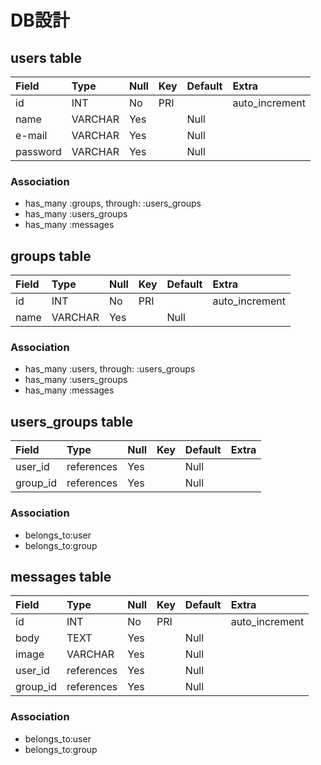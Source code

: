 # DB設計　

## users table
| Field      | Type    | Null | Key   | Default | Extra          |
|:-----------|:--------|:-----|:------|:--------|:---------------|
| id         | INT     | No   | PRI   |         | auto_increment |
| name       | VARCHAR | Yes  |       | Null    |                |
| e-mail     | VARCHAR | Yes  |       | Null    |                |
| password   | VARCHAR | Yes  |       | Null    |                |

### Association
* has_many :groups, through: :users_groups
* has_many :users_groups
* has_many :messages

## groups table
| Field      | Type    | Null | Key  | Default | Extra          |
|:-----------|:--------|:-----|:-----|:--------|:---------------|
| id         | INT     | No   | PRI  |         | auto_increment |
| name       | VARCHAR | Yes  |      | Null    |                |

### Association
* has_many :users, through: :users_groups
* has_many :users_groups
* has_many :messages

## users_groups table
| Field      | Type       | Null | Key  | Default | Extra          |
|:-----------|:-----------|:-----|:-----|:--------|:---------------|
| user_id    | references | Yes  |      | Null    |                |
| group_id   | references | Yes  |      | Null    |                |

### Association
* belongs_to:user
* belongs_to:group

## messages table
| Field      | Type       | Null | Key  | Default | Extra          |
|:-----------|:-----------|:-----|:-----|:--------|:---------------|
| id         | INT        | No   | PRI  |         | auto_increment |
| body       | TEXT       | Yes  |      | Null    |                |
| image      | VARCHAR    | Yes  |      | Null    |                |
| user_id    | references | Yes  |      | Null    |                |
| group_id   | references | Yes  |      | Null    |                |

### Association
* belongs_to:user
* belongs_to:group
